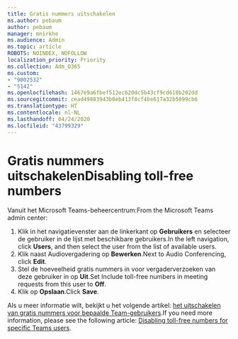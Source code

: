 ```yaml
---
title: Gratis nummers uitschakelen
ms.author: pebaum
author: pebaum
manager: mnirkhe
ms.audience: Admin
ms.topic: article
ROBOTS: NOINDEX, NOFOLLOW
localization_priority: Priority
ms.collection: Adm_O365
ms.custom:
- "9002532"
- "5142"
ms.openlocfilehash: 1467e9a6fbef512ec620dc5b43cf9cd618b202dd
ms.sourcegitcommit: cead49883943b0eb413f8cf4be617a32b5099cb6
ms.translationtype: HT
ms.contentlocale: nl-NL
ms.lasthandoff: 04/24/2020
ms.locfileid: "43799329"
---
```

# <a name="disabling-toll-free-numbers"></a><span data-ttu-id="d87ec-102">Gratis nummers uitschakelen</span><span class="sxs-lookup"><span data-stu-id="d87ec-102">Disabling toll-free numbers</span></span>

<span data-ttu-id="d87ec-103">Vanuit het Microsoft Teams-beheercentrum:</span><span class="sxs-lookup"><span data-stu-id="d87ec-103">From the Microsoft Teams admin center:</span></span>

1. <span data-ttu-id="d87ec-104">Klik in het navigatievenster aan de linkerkant op **Gebruikers** en selecteer de gebruiker in de lijst met beschikbare gebruikers.</span><span class="sxs-lookup"><span data-stu-id="d87ec-104">In the left navigation, click **Users**, and then select the user from the list of available users.</span></span>
2. <span data-ttu-id="d87ec-105">Klik naast Audiovergadering op **Bewerken**.</span><span class="sxs-lookup"><span data-stu-id="d87ec-105">Next to Audio Conferencing, click **Edit**.</span></span>
3. <span data-ttu-id="d87ec-106">Stel de hoeveelheid gratis nummers in voor vergaderverzoeken van deze gebruiker in op **Uit**.</span><span class="sxs-lookup"><span data-stu-id="d87ec-106">Set Include toll-free numbers in meeting requests from this user to **Off**.</span></span>
4. <span data-ttu-id="d87ec-107">Klik op **Opslaan**.</span><span class="sxs-lookup"><span data-stu-id="d87ec-107">Click **Save**.</span></span>

<span data-ttu-id="d87ec-108">Als u meer informatie wilt, bekijkt u het volgende artikel: [het uitschakelen van gratis nummers voor bepaalde Team-gebruikers](https://docs.microsoft.com/microsoftteams/disabling-toll-free-numbers-for-specific-teams-users).</span><span class="sxs-lookup"><span data-stu-id="d87ec-108">If you need more information, please see the following article: [Disabling toll-free numbers for specific Teams users](https://docs.microsoft.com/microsoftteams/disabling-toll-free-numbers-for-specific-teams-users).</span></span>
